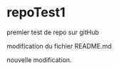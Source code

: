 # repoTest1
premier test de repo sur gitHub

modification du fichier README.md

nouvelle modification.
